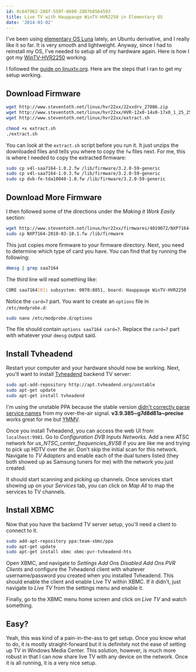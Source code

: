 ```yaml
---
id: 0c647962-288f-550f-8690-2887b8564593
title: Live TV with Hauppauge WinTV-HVR2250 in Elementary OS
date: '2014-03-02'
---
```


I've been using [elementary OS Luna](http://elementaryos.org/) lately, an Ubuntu derivative, and I really like it so far. It is very smooth and lightweight. Anyway, since I had to reinstall my OS, I've needed to setup all of my hardware again. Here is how I got my [WinTV-HVR2250](http://hauppauge.com/site/products/data_hvr2250.html) working.

I followed the [guide on linuxtv.org](http://www.linuxtv.org/wiki/index.php/Hauppauge_WinTV-HVR-2200). Here are the steps that I ran to get my setup working.

## Download Firmware

```bash
wget http://www.steventoth.net/linux/hvr22xx/22xxdrv_27086.zip
wget http://www.steventoth.net/linux/hvr22xx/HVR-12x0-14x0-17x0_1_25_25271_WHQL.zip
wget http://www.steventoth.net/linux/hvr22xx/extract.sh

chmod +x extract.sh
./extract.sh
```

You can look at the `extract.sh` script before you run it. It just unzips the downloaded files and tells you where to copy the `fw` files next. For me, this is where I needed to copy the extracted firmware:

```bash
sudo cp v4l-saa7164-1.0.2.fw /lib/firmware/3.2.0-59-generic
sudo cp v4l-saa7164-1.0.3.fw /lib/firmware/3.2.0-59-generic
sudo cp dvb-fe-tda10048-1.0.fw /lib/firmware/3.2.0-59-generic
```

## Download More Firmware

I then followed some of the directions under the _Making it Work Easily_ section:

```bash
wget http://www.steventoth.net/linux/hvr22xx/firmwares/4019072/NXP7164-2010-03-10.1.fw
sudo cp NXP7164-2010-03-10.1.fw /lib/firmware
```

This just copies more firmware to your firmware directory. Next, you need to determine which type of card you have. You can find that by running the following:

```bash
dmesg | grep saa7164
```

The third line will read something like:

```bash
CORE saa7164[0]: subsystem: 0070:8851, board: Hauppauge WinTV-HVR2250 [card=7,insmod option]
```

Notice the `card=7` part. You want to create an `options` file in `/etc/modprobe.d`:

```bash
sudo nano /etc/modprobe.d/options
```

The file should contain `options saa7164 card=7`. Replace the `card=7` part with whatever your `dmesg` output said.

## Install Tvheadend

Restart your computer and your hardware should now be working. Next, you'll want to install [Tvheadend](https://tvheadend.org/) backend TV server:

```bash
sudo apt-add-repository http://apt.tvheadend.org/unstable
sudo apt-get update
sudo apt-get install tvheadend
```

<div class="alert alert-warning">
<i class="fa fa-exclamation-circle" title="Warning"></i>

I'm using the unstable PPA because the stable version [didn't correctly parse service names](https://tvheadend.org/issues/1695) from my over-the-air signal. **v3.9.385~g7d8d81a~precise** works great for me but <abbr title="Your mileage may vary">YMMV</abbr>.

</div>

Once you install Tvheadend, you can access the web UI from `localhost:9981`. Go to _Configuration_ <i class="fa fa-arrow-right"></i> _DVB Inputs_ <i class="fa fa-arrow-right"></i> _Networks_. Add a new ATSC network for _us_NTSC_center_frequencies_8VSB_ if you are like me and trying to pick up HDTV over the air. Don't skip the initial scan for this network. Navigate to _TV Adapters_ and enable each of the dual tuners listed (they both showed up as Samsung tuners for me) with the network you just created.

It should start scanning and picking up channels. Once services start showing up on your _Services_ tab, you can click on _Map All_ to map the services to TV channels.

## Install XBMC

Now that you have the backend TV server setup, you'll need a client to connect to it.

```bash
sudo add-apt-repository ppa:team-xbmc/ppa
sudo apt-get update
sudo apt-get install xbmc xbmc-pvr-tvheadend-hts
```

Open XBMC, and navigate to _Settings_ <i class="fa fa-arrow-right"></i> _Add Ons_ <i class="fa fa-arrow-right"></i> _Disabled Add Ons_ <i class="fa fa-arrow-right"></i> _PVR Clients_ and configure the Tvheadend client with whatever username/password you created when you installed Tvheadend. This should enable the client and enable Live TV within XBMC. If it didn't, just navigate to _Live TV_ from the settings menu and enable it.

Finally, go to the XBMC menu home screen and click on _Live TV_ and watch something.

## Easy?

Yeah, this was kind of a pain-in-the-ass to get setup. Once you know what to do, it is mostly straight-forward but it is definitely not the ease of setting up TV in Windows Media Center. This solution, however, is much more robust in that I can now share live TV with any device on the network. Once it is all running, it is a very nice setup.